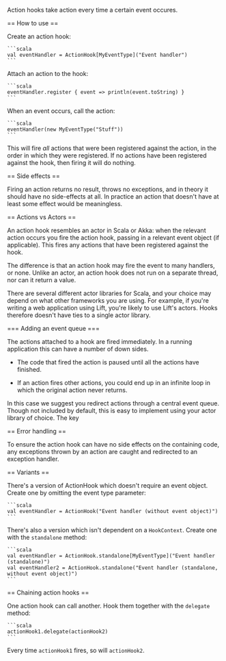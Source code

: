 Action hooks take action every time a certain event occures.

== How to use ==

Create an action hook:

    ```scala
    val eventHandler = ActionHook[MyEventType]("Event handler")
    ```

Attach an action to the hook:

    ```scala
    eventHandler.register { event => println(event.toString) }
    ```
  
When an event occurs, call the action:

    ```scala
    eventHandler(new MyEventType("Stuff"))
    ```

This will fire _all_ actions that were been registered against the action, in the order in which they were registered. If no actions have been registered against the hook, then firing it will do nothing.

== Side effects ==

Firing an action returns no result, throws no exceptions, and in theory it should have no side-effects at all.
In practice an action that doesn't have at least some effect would be meaningless.

== Actions vs Actors ==

An action hook resembles an actor in Scala or Akka:
when the relevant action occurs you fire the action hook, passing in a relevant event object (if applicable).
This fires any actions that have been registered against the hook.

The difference is that an action hook may fire the event to many handlers, or none.
Unlike an actor, an action hook does not run on a separate thread, nor can it return a value.

There are several different actor libraries for Scala, and your choice may depend on what other frameworks you are using.
For example, if you're writing a web application using Lift, you're likely to use Lift's actors.
Hooks therefore doesn't have ties to a single actor library.

=== Adding an event queue ===

The actions attached to a hook are fired immediately. In a running application this can have a number of down sides.

* The code that fired the action is paused until all the actions have finished.

* If an action fires other actions, you could end up in an infinite loop in which the original action never returns.

In this case we suggest you redirect actions through a central event queue.
Though not included by default, this is easy to implement using your actor library of choice.
The key 

== Error handling ==

To ensure the action hook can have no side effects on the containing code,
any exceptions thrown by an action are caught and redirected to an exception handler.

== Variants ==

There's a version of ActionHook which doesn't require an event object. Create one by omitting the event type parameter:

    ```scala
    val eventHandler = ActionHook("Event handler (without event object)")
    ```

There's also a version which isn't dependent on a `HookContext`. Create one with the `standalone` method:

    ```scala
    val eventHandler = ActionHook.standalone[MyEventType]("Event handler (standalone)")
    val eventHandler2 = ActionHook.standalone("Event handler (standalone, without event object)")
    ```

== Chaining action hooks ==

One action hook can call another. Hook them together with the `delegate` method:

    ```scala
    actionHook1.delegate(actionHook2)
    ```

Every time `actionHook1` fires, so will `actionHook2`.